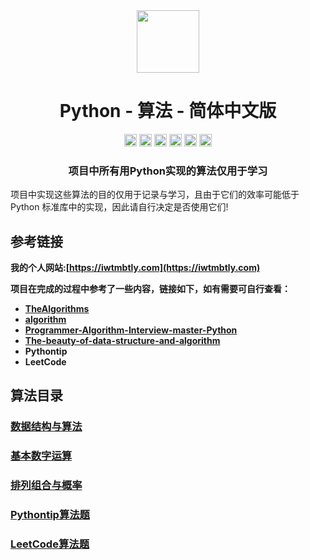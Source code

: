 <div align="center">
<!-- Title: -->
  <a href="https://github.com/TheAlgorithm-SimpleChinese/">
    <img src="https://my-git-hub-1302050737.cos.ap-beijing.myqcloud.com/Profile/plane-1828996.svg" height="100">
  </a>
    <h1><a">Python - 算法</a> - 简体中文版</h1>
<!-- Labels: -->
  <!-- First row: -->
  <a>
    <img src="https://img.shields.io/github/license/hopetree/izone" height="20" alt="Github Ready-to-Code">
  </a>
  <a>
    <img src="https://img.shields.io/pypi/pyversions/Django" height="20" alt="Contributions Welcome">
  </a>
  <a>
    <img src="https://my-git-hub-1302050737.cos.ap-beijing.myqcloud.com/Profile/donate.svg" height="20" alt="Donate">
  </a>
  <img src="https://img.shields.io/github/repo-size/TheAlgorithms/Python.svg?label=Repo%20size&style=flat-square" height="20">
  <a>
    <img src="https://img.shields.io/github/workflow/status/hopetree/izone/Docker%20Image%20CI?logo=github" height="20" alt="Discord chat">
  </a>
  <a>
    <img src="https://img.shields.io/badge/Chat-Gitter-ff69b4.svg?label=Chat&logo=gitter&style=flat-square" height="20" alt="Gitter chat">
  </a>
  <!-- Second row: -->
  <br>
<!-- Short description: -->
  <h3>项目中所有用Python实现的算法仅用于学习</h3>
</div>

项目中实现这些算法的目的仅用于记录与学习，且由于它们的效率可能低于 Python 标准库中的实现，因此请自行决定是否使用它们!

## 参考链接

**我的个人网站:[https://iwtmbtly.com](https://iwtmbtly.com)**

**项目在完成的过程中参考了一些内容，链接如下，如有需要可自行查看：**

* **[TheAlgorithms](https://github.com/TheAlgorithms/Python)**
* **[algorithm](https://github.com/keon/algorithms)**
* **[Programmer-Algorithm-Interview-master-Python](https://github.com/liuyang-work/Programmer-Algorithm-Interview-master-Python)**
* **[The-beauty-of-data-structure-and-algorithm](https://github.com/liuyang-work/The-beauty-of-data-structure-and-algorithm)**
* **Pythontip**
* **LeetCode**
## 算法目录

### [数据结构与算法](https://github.com/TheAlgorithm-SimpleChinese/Python/blob/main/%E6%95%B0%E6%8D%AE%E7%BB%93%E6%9E%84%E4%B8%8E%E7%AE%97%E6%B3%95/README.md)

### [基本数字运算](https://github.com/TheAlgorithm-SimpleChinese/Python/blob/main/%E5%9F%BA%E6%9C%AC%E6%95%B0%E5%AD%97%E8%BF%90%E7%AE%97/README.md)

### [排列组合与概率](https://github.com/TheAlgorithm-SimpleChinese/Python/blob/main/%E6%8E%92%E5%88%97%E7%BB%84%E5%90%88%E4%B8%8E%E6%A6%82%E7%8E%87/README.md)

### [Pythontip算法题](https://github.com/TheAlgorithm-SimpleChinese/Python/blob/main/Pythontip%E7%AE%97%E6%B3%95%E9%A2%98/README.md)

### [LeetCode算法题](https://github.com/TheAlgorithm-SimpleChinese/Python/blob/main/LeetCode%E7%AE%97%E6%B3%95%E9%A2%98/README.md)






